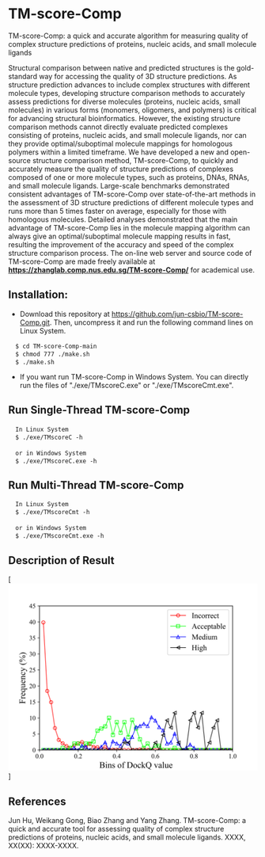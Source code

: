 # TM-score-Comp
TM-score-Comp: a quick and accurate algorithm for measuring quality of complex structure predictions of proteins, nucleic acids, and small molecule ligands

Structural comparison between native and predicted structures is the gold-standard way for accessing the quality of 3D structure predictions. As structure prediction advances to include complex structures with different molecule types, developing structure comparison methods to accurately assess predictions for diverse molecules (proteins, nucleic acids, small molecules) in various forms (monomers, oligomers, and polymers) is critical for advancing structural bioinformatics. However, the existing structure comparison methods cannot directly evaluate predicted complexes consisting of proteins, nucleic acids, and small molecule ligands, nor can they provide optimal/suboptimal molecule mappings for homologous polymers within a limited timeframe. We have developed a new and open-source structure comparison method, TM-score-Comp, to quickly and accurately measure the quality of structure predictions of complexes composed of one or more molecule types, such as proteins, DNAs, RNAs, and small molecule ligands. Large-scale benchmarks demonstrated consistent advantages of TM-score-Comp over state-of-the-art methods in the assessment of 3D structure predictions of different molecule types and runs more than 5 times faster on average, especially for those with homologous molecules. Detailed analyses demonstrated that the main advantage of TM-score-Comp lies in the molecule mapping algorithm can always give an optimal/suboptimal molecule mapping results in fast, resulting the improvement of the accuracy and speed of the complex structure comparison process. The on-line web server and source code of TM-score-Comp are made freely available at <b>https://zhanglab.comp.nus.edu.sg/TM-score-Comp/</b> for academical use.

## Installation:
* Download this repository at https://github.com/jun-csbio/TM-score-Comp.git. Then, uncompress it and run the following command lines on Linux System.

~~~
  $ cd TM-score-Comp-main
  $ chmod 777 ./make.sh
  $ ./make.sh
~~~

* If you want run TM-score-Comp in Windows System. You can directly run the files of "./exe/TMscoreC.exe" or "./exe/TMscoreCmt.exe".

## Run Single-Thread TM-score-Comp
~~~
  In Linux System
  $ ./exe/TMscoreC -h

  or in Windows System
  $ ./exe/TMscoreC.exe -h
~~~

## Run Multi-Thread TM-score-Comp
~~~
  In Linux System
  $ ./exe/TMscoreCmt -h

  or in Windows System
  $ ./exe/TMscoreCmt.exe -h
~~~

## Description of Result
[![atlas](figures/output_example.png)]

## References
Jun Hu, Weikang Gong, Biao Zhang and Yang Zhang. TM-score-Comp: a quick and accurate tool for assessing quality of complex structure predictions of proteins, nucleic acids, and small molecule ligands. XXXX, XX(XX): XXXX-XXXX.
